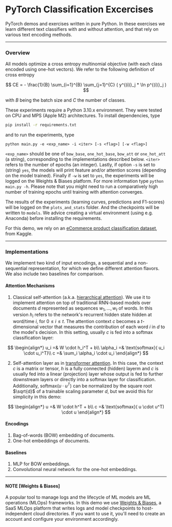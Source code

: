 # PyTorch Classification Excercises

PyTorch demos and exercises written in pure Python. In these exercises
we learn different text classifiers with and without attention, and that
rely on various text encoding methods.

---

### Overview

All models optimize a cross entropy multinomial objective
(with each class encoded using one-hot vectors). We refer to the following definition
of cross entropy

$$
CE = - \frac{1}{B} \sum_{i=1}^{B} \sum_{j=1}^{C} ( y^{(i)}_j * \ln p^{(i)}_j )
$$

with $B$ being the batch size and $C$ the number of classes.

These experiments require a Python 3.10.x environment. They were tested on CPU and MPS
(Apple M2) architectures. To install dependencies, type
```bash
pip install -r requirements.txt
```
and to run the experiments, type
```
python main.py -e <exp_name> -i <iter> [-s <flag>] [-w <flag>]
```
`<exp_name>` should be one of `bow_base`, `one_hot_base`, `bow_att` or `one_hot_att` (a string), corresponding
to the implementations described below. `<iter>` refers to the number of epochs (an integer). Lastly, 
if option `-s` is set to (string) `yes`, the models will print feature and/or attention scores (depending on the model trained). Finally if `-w` is set to `yes`, the experiments will be logged on the Weights & 
Biases platform. For more information type `python main.py -h`. Please note that you might need to run a comparatively high number of training epochs until training with attention converges.

The results of the experiments (learning curves, predictions and F1-scores) will be logged on the `plots_and_stats` folder. And the checkpoints will be written to `models`.
We advice creating a virtual environment (using e.g. Anaconda) before installing the requirements.

For this demo, we rely on an [eCommerce product classification dataset](https://www.kaggle.com/datasets/carrie1/ecommerce-data), from Kaggle.

---

### Implementations

We implement two kind of input encodings, a sequential and a non-sequential representation, for which
we define different attention flavors. We also include two baselines for comparison. 

#### Attention Mechanisms

1) Classical self-attention (a.k.a. [hierarchical attention](https://aclanthology.org/N16-1174.pdf)).
   We use it to implement attention on top of traditional RNN-based models over
   documents $d$ represented as sequences $w_1,\dots,w_t$ of words.
   In this version $h_i$ refers to
   the network's recurrent hidden state hidden at word/time $i$, for $0 \leq i \leq t$.
   The attention context $c$ becomes a $t$-dimensional vector that measures the contribution of
   each word $i$ in $d$ to the model's decision. In this setting, usually $c$ is fed into
   a softmax classification layer:

  $$
  \begin{align*}
  u_i =& W \cdot h_i^T + b\\
  \alpha_i =& \text{softmax}( u_i \cdot u_i^T)\\
  c =& \sum_i \alpha_i \cdot u_i  
  \end{align*}
  $$

2) Self-attention layer as in [transformer attention](https://arxiv.org/pdf/1706.03762). In this case, the context
   $c$ is a matrix or tensor,
   $h$ is a fully connected (hidden) layerm and $c$ is usually fed into a linear (projection) layer
   whose output is fed to further downstream layers or directly into a softmax layer for classification.
   Additionally, $\text{softmax}( u \cdot u^T)$ can be normalized by
   the square root $\sqrt{d}$ of a trainable scaling parameter $d$, but we avoid this for simplicity in this demo:
  
  $$
  \begin{align*}
  u =& W \cdot h^T + b\\
  c =& \text{softmax}( u \cdot u^T) \cdot u
  \end{align*}
  $$

#### Encodings

1) Bag-of-words (BOW) embedding of documents.
2) One-hot embeddings of documents.

#### Baselines

1) MLP for BOW embeddings.
2) Convolutional neural network for the one-hot embeddings.

---

#### NOTE [Weights & Biases]

A popular tool to manage logs and the lifecycle of ML models are
ML operations (MLOps) frameworks. In this demo we use [Weights & Biases](https://wandb.ai/site/), a SaaS MLOps platform that writes 
logs and model checkpoints to host-independent cloud directories. If you want to use it, you'll need to create an account and
configure your environment accordingly.
